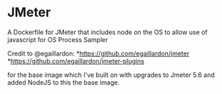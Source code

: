 # JMeter
A Dockerfile for JMeter that includes node on the OS to allow use of javascript for OS Process Sampler 

Credit to @egaillardon:
*https://github.com/egaillardon/jmeter
*https://github.com/egaillardon/jmeter-plugins 

for the base image which I've built on with upgrades to Jmeter 5.6 and added NodeJS to this the base image.
